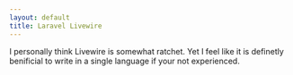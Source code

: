 ```yaml
---
layout: default
title: Laravel Livewire
---
```


<p>I personally think Livewire is somewhat ratchet. Yet I feel like it is definetly benificial to write in a single language if your not experienced.</p>
